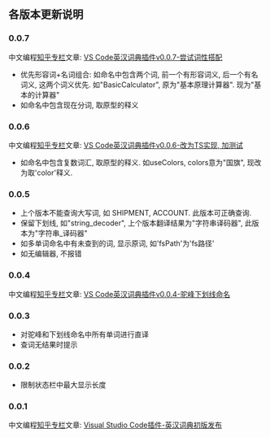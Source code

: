 ## 各版本更新说明

### 0.0.7

中文编程[知乎专栏](https://zhuanlan.zhihu.com/codeInChinese)文章: [VS Code英汉词典插件v0.0.7-尝试词性搭配](https://zhuanlan.zhihu.com/p/51525136)
- 优先形容词+名词组合: 如命名中包含两个词, 前一个有形容词义, 后一个有名词义, 这两个词义优先. 如"BasicCalculator", 原为"基本原理计算器". 现为"基本的计算器"
- 如命名中包含现在分词, 取原型的释义

### 0.0.6

中文编程[知乎专栏](https://zhuanlan.zhihu.com/codeInChinese)文章: [VS Code英汉词典插件v0.0.6-改为TS实现, 加测试](https://zhuanlan.zhihu.com/p/51243255)
- 如命名中包含复数词汇, 取原型的释义. 如useColors, colors意为"国旗", 现改为取'color'释义.

### 0.0.5
- 上个版本不能查询大写词, 如 SHIPMENT, ACCOUNT. 此版本可正确查询.
- 保留下划线, 如"string_decoder", 上个版本翻译结果为"字符串译码器", 此版本为"字符串_译码器"
- 如多单词命名中有未查到的词, 显示原词, 如'fsPath'为'fs路径'
- 如无编辑器, 不报错

### 0.0.4

中文编程[知乎专栏](https://zhuanlan.zhihu.com/codeInChinese)文章: [VS Code英汉词典插件v0.0.4-驼峰下划线命名](https://zhuanlan.zhihu.com/p/49133480)

### 0.0.3
- 对驼峰和下划线命名中所有单词进行直译
- 查词无结果时提示

### 0.0.2
- 限制状态栏中最大显示长度

### 0.0.1

中文编程[知乎专栏](https://zhuanlan.zhihu.com/codeInChinese)文章: [Visual Studio Code插件-英汉词典初版发布](https://zhuanlan.zhihu.com/p/48791726)